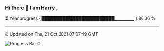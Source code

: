 ### Hi there 👋 I am Harry , 

⏳ Year progress { ████████████████████████▁▁▁▁▁▁ } 80.36 %

---

⏰ Updated on Thu, 21 Oct 2021 07:07:49 GMT

![Progress Bar CI](https://github.com/duykhang68/duykhang68/workflows/Progress%20Bar%20CI/badge.svg)
